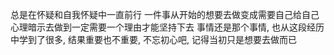 总是在怀疑和自我怀疑中一直前行
一件事从开始的想要去做变成需要自己给自己心理暗示去做到一定需要一个理由才能坚持下去
事情还是那个事情, 也从这段经历中学到了很多, 结果重要也不重要, 不忘初心吧, 记得当初只是想要去做而已